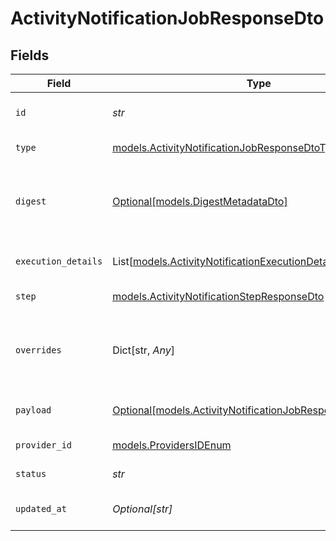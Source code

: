 # ActivityNotificationJobResponseDto


## Fields

| Field                                                                                                                      | Type                                                                                                                       | Required                                                                                                                   | Description                                                                                                                | Example                                                                                                                    |
| -------------------------------------------------------------------------------------------------------------------------- | -------------------------------------------------------------------------------------------------------------------------- | -------------------------------------------------------------------------------------------------------------------------- | -------------------------------------------------------------------------------------------------------------------------- | -------------------------------------------------------------------------------------------------------------------------- |
| `id`                                                                                                                       | *str*                                                                                                                      | :heavy_check_mark:                                                                                                         | Unique identifier of the job                                                                                               |                                                                                                                            |
| `type`                                                                                                                     | [models.ActivityNotificationJobResponseDtoType](../models/activitynotificationjobresponsedtotype.md)                       | :heavy_check_mark:                                                                                                         | Type of the job                                                                                                            |                                                                                                                            |
| `digest`                                                                                                                   | [Optional[models.DigestMetadataDto]](../models/digestmetadatadto.md)                                                       | :heavy_minus_sign:                                                                                                         | Optional digest for the job, including metadata and events                                                                 |                                                                                                                            |
| `execution_details`                                                                                                        | List[[models.ActivityNotificationExecutionDetailResponseDto](../models/activitynotificationexecutiondetailresponsedto.md)] | :heavy_check_mark:                                                                                                         | Execution details of the job                                                                                               |                                                                                                                            |
| `step`                                                                                                                     | [models.ActivityNotificationStepResponseDto](../models/activitynotificationstepresponsedto.md)                             | :heavy_check_mark:                                                                                                         | Step details of the job                                                                                                    |                                                                                                                            |
| `overrides`                                                                                                                | Dict[str, *Any*]                                                                                                           | :heavy_minus_sign:                                                                                                         | Optional context object for additional error details.                                                                      | {<br/>"workflowId": "some_wf_id",<br/>"stepId": "some_wf_id"<br/>}                                                         |
| `payload`                                                                                                                  | [Optional[models.ActivityNotificationJobResponseDtoPayload]](../models/activitynotificationjobresponsedtopayload.md)       | :heavy_minus_sign:                                                                                                         | Optional payload for the job                                                                                               |                                                                                                                            |
| `provider_id`                                                                                                              | [models.ProvidersIDEnum](../models/providersidenum.md)                                                                     | :heavy_check_mark:                                                                                                         | Provider ID of the job                                                                                                     |                                                                                                                            |
| `status`                                                                                                                   | *str*                                                                                                                      | :heavy_check_mark:                                                                                                         | Status of the job                                                                                                          |                                                                                                                            |
| `updated_at`                                                                                                               | *Optional[str]*                                                                                                            | :heavy_minus_sign:                                                                                                         | Updated time of the notification                                                                                           |                                                                                                                            |